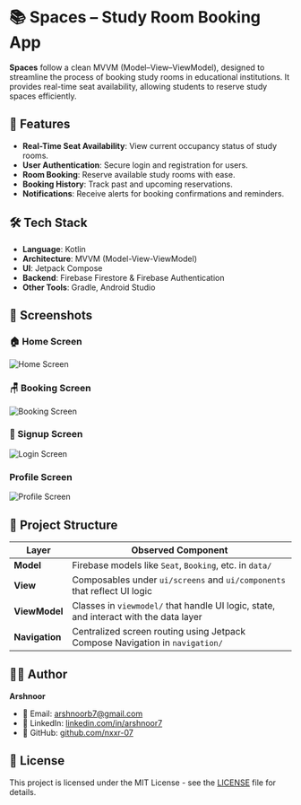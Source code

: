 # 📚 Spaces – Study Room Booking App

**Spaces** follow a clean MVVM (Model–View–ViewModel), designed to streamline the process of booking study rooms in educational institutions. It provides real-time seat availability, allowing students to reserve study spaces efficiently.

## 🚀 Features

- **Real-Time Seat Availability**: View current occupancy status of study rooms.
- **User Authentication**: Secure login and registration for users.
- **Room Booking**: Reserve available study rooms with ease.
- **Booking History**: Track past and upcoming reservations.
- **Notifications**: Receive alerts for booking confirmations and reminders.

## 🛠️ Tech Stack

- **Language**: Kotlin
- **Architecture**: MVVM (Model-View-ViewModel)
- **UI**: Jetpack Compose
- **Backend**: Firebase Firestore & Firebase Authentication
- **Other Tools**: Gradle, Android Studio

## 📸 Screenshots
### 🏠 Home Screen
![Home Screen](app/home_screen.jpg)

### 🪑 Booking Screen
![Booking Screen](app/booking_screen.jpg)

### 🔐 Signup Screen
![Login Screen](app/signup_screen.jpg)

### Profile Screen
![Profile Screen](app/profile_screen_dark.jpg)



## 📂 Project Structure
| Layer       | Observed Component                                                                 |
|-------------|-------------------------------------------------------------------------------------|
| **Model**   | Firebase models like `Seat`, `Booking`, etc. in `data/`                            |
| **View**    | Composables under `ui/screens` and `ui/components` that reflect UI logic           |
| **ViewModel** | Classes in `viewmodel/` that handle UI logic, state, and interact with the data layer |
| **Navigation** | Centralized screen routing using Jetpack Compose Navigation in `navigation/`    |


## 🧑‍💻 Author

**Arshnoor**

- 📧 Email: arshnoorb7@gmail.com
- 🔗 LinkedIn: [linkedin.com/in/arshnoor7](https://www.linkedin.com/in/arshnoor7)
- 💼 GitHub: [github.com/nxxr-07](https://github.com/nxxr-07)

## 📄 License

This project is licensed under the MIT License - see the [LICENSE](LICENSE) file for details.

